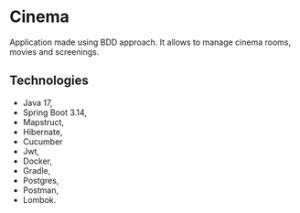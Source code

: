 # Cinema

Application made using BDD approach. It allows to manage cinema rooms, movies and screenings.

## Technologies

* Java 17,
* Spring Boot 3.14,
* Mapstruct,
* Hibernate,
* Cucumber
* Jwt,
* Docker,
* Gradle,
* Postgres,
* Postman,
* Lombok.
